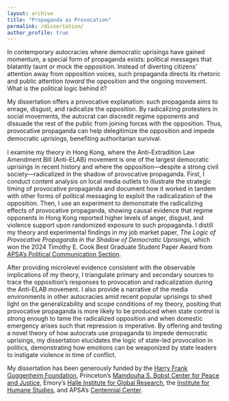 ```yaml
---
layout: archive
title: "Propaganda as Provocation"
permalink: /dissertation/
author_profile: true
---
```


In contemporary autocracies where democratic uprisings have gained momentum, a special form of propaganda exists: political messages that blatantly taunt or mock the opposition. Instead of diverting citizens’ attention away from opposition voices, such propaganda directs its rhetoric and public attention *toward* the opposition and the ongoing movement. What is the political logic behind it?

My dissertation offers a provocative explanation: such propaganda aims to enrage, disgust, and radicalize the opposition. By radicalizing protesters in social movements, the autocrat can discredit regime opponents and dissuade the rest of the public from joining forces with the opposition. Thus, provocative propaganda can help delegitimize the opposition and impede democratic uprisings, beneﬁting authoritarian survival.

I examine my theory in Hong Kong, where the Anti-Extradition Law Amendment Bill (Anti-ELAB) movement is one of the largest democratic uprisings in recent history and where the opposition—despite a strong civil society—radicalized in the shadow of provocative propaganda. First, I conduct content analysis on local media outlets to illustrate the strategic timing of provocative propaganda and document how it worked in tandem with other forms of political messaging to exploit the radicalization of the opposition. Then, I use an experiment to demonstrate the radicalizing effects of provocative propaganda, showing causal evidence that regime opponents in Hong Kong reported higher levels of anger, disgust, and violence support upon randomized exposure to such propaganda. I distill my theory and experimental findings in my job market paper, *The Logic of Provocative Propaganda in the Shadow of Democratic Uprisings*, which won the 2024 Timothy E. Cook Best Graduate Student Paper Award from [APSA’s Political Communication Section](https://politicalcommunication.org).

After providing microlevel evidence consistent with the observable implications of my theory, I triangulate primary and secondary sources to trace the opposition’s responses to provocation and radicalization during the Anti-ELAB movement. I also provide a narrative of the media environments in other autocracies amid recent popular uprisings to shed light on the generalizability and scope conditions of my theory, positing that provocative propaganda is more likely to be produced when state control is strong enough to tame the radicalized opposition and when domestic emergency arises such that repression is imperative. By offering and testing a novel theory of how autocrats use propaganda to impede democratic uprisings, my dissertation elucidates the logic of state-led provocation in politics, demonstrating how emotions can be weaponized by state leaders to instigate violence in time of conflict.

My dissertation has been generously funded by the [Harry Frank Guggenheim Foundation](https://www.hfg.org), Princeton’s [Mamdouha S. Bobst Center for Peace and Justice](https://bobst.princeton.edu), Emory’s [Halle Institute for Global Research](https://halle.emory.edu), the [Institute for Humane Studies](https://www.theihs.org), and APSA’s [Centennial Center](https://connect.apsanet.org/centennialcenter).

